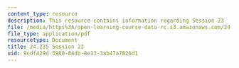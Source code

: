 ```yaml
---
content_type: resource
description: This resource contains information regarding Session 23
file: /media/https%3A/open-learning-course-data-rc.s3.amazonaws.com/24-235j-philosophy-of-law-spring-2012/9cdf429d598084db8e133ab47a7826d1_MIT24_235JS12_Session23.pdf
file_type: application/pdf
resourcetype: Document
title: 24.235 Session 23
uid: 9cdf429d-5980-84db-8e13-3ab47a7826d1
---
```

